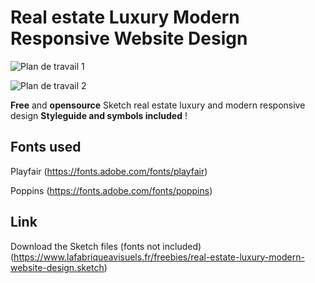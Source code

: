 # Real estate Luxury Modern Responsive Website Design


![Plan de travail 1](https://user-images.githubusercontent.com/45576833/109860576-a14ed400-7c5e-11eb-8be5-e4a9f72ebc01.png)

![Plan de travail 2](https://user-images.githubusercontent.com/45576833/109860585-a2800100-7c5e-11eb-9a52-d90948944b31.png)

**Free** and **opensource** Sketch real estate luxury and modern responsive design
**Styleguide and symbols included** !

## Fonts used 
Playfair (https://fonts.adobe.com/fonts/playfair)

Poppins (https://fonts.adobe.com/fonts/poppins)

## Link
Download the Sketch files (fonts not included) (https://www.lafabriqueavisuels.fr/freebies/real-estate-luxury-modern-website-design.sketch)
